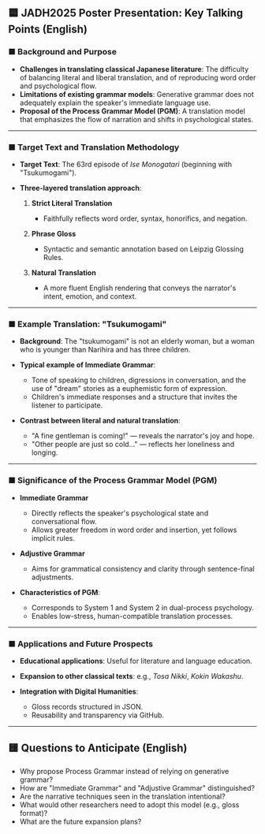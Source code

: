 ## 🟦 JADH2025 Poster Presentation: Key Talking Points (English)

### ■ Background and Purpose

* **Challenges in translating classical Japanese literature**: The difficulty of balancing literal and liberal translation, and of reproducing word order and psychological flow.
* **Limitations of existing grammar models**: Generative grammar does not adequately explain the speaker's immediate language use.
* **Proposal of the Process Grammar Model (PGM)**: A translation model that emphasizes the flow of narration and shifts in psychological states.

---

### ■ Target Text and Translation Methodology

* **Target Text**: The 63rd episode of *Ise Monogatari* (beginning with "Tsukumogami").
* **Three-layered translation approach**:

  1. **Strict Literal Translation**

     * Faithfully reflects word order, syntax, honorifics, and negation.
  2. **Phrase Gloss**

     * Syntactic and semantic annotation based on Leipzig Glossing Rules.
  3. **Natural Translation**

     * A more fluent English rendering that conveys the narrator's intent, emotion, and context.

---

### ■ Example Translation: "Tsukumogami"

* **Background**: The "tsukumogami" is not an elderly woman, but a woman who is younger than Narihira and has three children.
* **Typical example of Immediate Grammar**:

  * Tone of speaking to children, digressions in conversation, and the use of "dream" stories as a euphemistic form of expression.
  * Children's immediate responses and a structure that invites the listener to participate.
* **Contrast between literal and natural translation**:

  * "A fine gentleman is coming!" — reveals the narrator's joy and hope.
  * "Other people are just so cold..." — reflects her loneliness and longing.

---

### ■ Significance of the Process Grammar Model (PGM)

* **Immediate Grammar**

  * Directly reflects the speaker's psychological state and conversational flow.
  * Allows greater freedom in word order and insertion, yet follows implicit rules.
* **Adjustive Grammar**

  * Aims for grammatical consistency and clarity through sentence-final adjustments.
* **Characteristics of PGM**:

  * Corresponds to System 1 and System 2 in dual-process psychology.
  * Enables low-stress, human-compatible translation processes.

---

### ■ Applications and Future Prospects

* **Educational applications**: Useful for literature and language education.
* **Expansion to other classical texts**: e.g., *Tosa Nikki*, *Kokin Wakashu*.
* **Integration with Digital Humanities**:

  * Gloss records structured in JSON.
  * Reusability and transparency via GitHub.

---

## 🟨 Questions to Anticipate (English)

* Why propose Process Grammar instead of relying on generative grammar?
* How are "Immediate Grammar" and "Adjustive Grammar" distinguished?
* Are the narrative techniques seen in the translation intentional?
* What would other researchers need to adopt this model (e.g., gloss format)?
* What are the future expansion plans?


